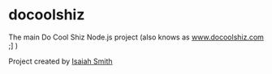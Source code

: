 # docoolshiz
The main Do Cool Shiz Node.js project (also knows as www.docoolshiz.com ;] )



Project created by [Isaiah Smith](https://github.com/jordankid93)

